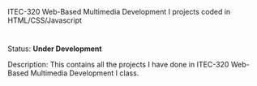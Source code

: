ITEC-320 Web-Based Multimedia Development I projects coded in HTML/CSS/Javascript
#
Status: <b>Under Development</b>

Description: This contains all the projects I have done in ITEC-320 Web-Based Multimedia Development I class.
